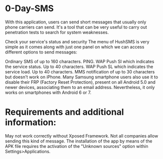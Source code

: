 # 0-Day-SMS
With this application, users can send short messages that usually only phone carriers can send. It's a tool that can be very useful to carry out penetration tests to search for system weaknesses.

Check your service's status and security
The menu of HushSMS is very simple as it comes along with just one panel on which we can access different options to send messages:

Ordinary SMS of up to 160 characters.
PING.
WAP Push SI which indicates the service status. Up to 40 characters.
WAP Push SL which indicates the service load. Up to 40 characters.
MMS notification of up to 30 characters but doesn't work on iPhone.
Many Samsung smartphone users also use it to disable their FRP (Factory Reset Protection), present on all Android 5.0 and newer devices, associating them to an email address. Nevertheless, it only works on smartphones with Android 6 or 7.

# Requirements and additional information:
May not work correctly without Xposed Framework.
Not all companies allow sending this kind of message.
The installation of the app by means of the APK file requires the activation of the "Unknown sources" option within Settings>Applications.
